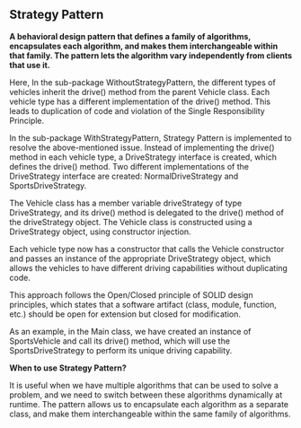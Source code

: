 ## Strategy Pattern

**A behavioral design pattern that defines a family of algorithms, encapsulates each algorithm, and makes them interchangeable within that family. The pattern lets the algorithm vary independently from clients that use it.**

Here, In the sub-package WithoutStrategyPattern, the different types of vehicles inherit the drive() method from the parent Vehicle class. Each vehicle type has a different implementation of the drive() method. This leads to duplication of code and violation of the Single Responsibility Principle.

In the sub-package WithStrategyPattern, Strategy Pattern is implemented to resolve the above-mentioned issue. Instead of implementing the drive() method in each vehicle type, a DriveStrategy interface is created, which defines the drive() method. Two different implementations of the DriveStrategy interface are created: NormalDriveStrategy and SportsDriveStrategy.

The Vehicle class has a member variable driveStrategy of type DriveStrategy, and its drive() method is delegated to the drive() method of the driveStrategy object. The Vehicle class is constructed using a DriveStrategy object, using constructor injection.

Each vehicle type now has a constructor that calls the Vehicle constructor and passes an instance of the appropriate DriveStrategy object, which allows the vehicles to have different driving capabilities without duplicating code.

This approach follows the Open/Closed principle of SOLID design principles, which states that a software artifact (class, module, function, etc.) should be open for extension but closed for modification.

As an example, in the Main class, we have created an instance of SportsVehicle and call its drive() method, which will use the SportsDriveStrategy to perform its unique driving capability.


**When to use Strategy Pattern?**

It is useful when we have multiple algorithms that can be used to solve a problem, and we need to switch between these algorithms dynamically at runtime. The pattern allows us to encapsulate each algorithm as a separate class, and make them interchangeable within the same family of algorithms.

